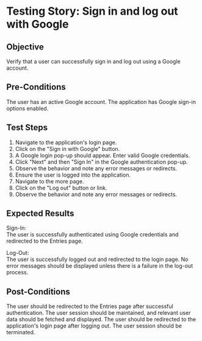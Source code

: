 # Testing Story: Sign in and log out with Google 

## Objective
Verify that a user can successfully sign in and log out using a Google account.

## Pre-Conditions
The user has an active Google account.
The application has Google sign-in options enabled.

## Test Steps
1. Navigate to the application's login page.
2. Click on the "Sign in with Google" button. 
3. A Google login pop-up should appear. Enter valid Google credentials.
4. Click "Next" and then "Sign In" in the Google authentication pop-up.
5. Observe the behavior and note any error messages or redirects.
6. Ensure the user is logged into the application.
7. Navigate to the more page.
8. Click on the "Log out" button or link.
9. Observe the behavior and note any error messages or redirects.

## Expected Results
Sign-In:  
The user is successfully authenticated using Google credentials and redirected to the Entries page. 

Log-Out:  
The user is successfully logged out and redirected to the login page. No error messages should be displayed unless there is a failure in the log-out process. 

## Post-Conditions
The user should be redirected to the Entries page after successful authentication.
The user session should be maintained, and relevant user data should be fetched and displayed.
The user should be redirected to the application's login page after logging out.
The user session should be terminated.
